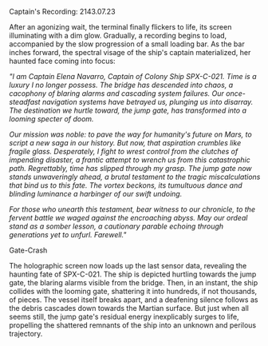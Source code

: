 Captain's Recording: 2143.07.23

After an agonizing wait, the terminal finally flickers to life, its screen illuminating with a dim glow. Gradually, a recording begins to load, accompanied by the slow progression of a small loading bar. As the bar inches forward, the spectral visage of the ship's captain materialized, her haunted face coming into focus:

*"I am Captain Elena Navarro, Captain of Colony Ship SPX-C-021. Time is a luxury I no longer possess. The bridge has descended into chaos, a cacophony of blaring alarms and cascading system failures. Our once-steadfast navigation systems have betrayed us, plunging us into disarray. The destination we hurtle toward, the jump gate, has transformed into a looming specter of doom.*

*Our mission was noble: to pave the way for humanity's future on Mars, to script a new saga in our history. But now, that aspiration crumbles like fragile glass. Desperately, I fight to wrest control from the clutches of impending disaster, a frantic attempt to wrench us from this catastrophic path. Regrettably, time has slipped through my grasp. The jump gate now stands unwaveringly ahead, a brutal testament to the tragic miscalculations that bind us to this fate. The vortex beckons, its tumultuous dance and blinding luminance a harbinger of our swift undoing.*

*For those who unearth this testament, bear witness to our chronicle, to the fervent battle we waged against the encroaching abyss. May our ordeal stand as a somber lesson, a cautionary parable echoing through generations yet to unfurl. Farewell."*

Gate-Crash

The holographic screen now loads up the last sensor data, revealing the haunting fate of SPX-C-021. The ship is depicted hurtling towards the jump gate, the blaring alarms visible from the bridge. Then, in an instant, the ship collides with the looming gate, shattering it into hundreds, if not thousands, of pieces. The vessel itself breaks apart, and a deafening silence follows as the debris cascades down towards the Martian surface. But just when all seems still, the jump gate's residual energy inexplicably surges to life, propelling the shattered remnants of the ship into an unknown and perilous trajectory.

